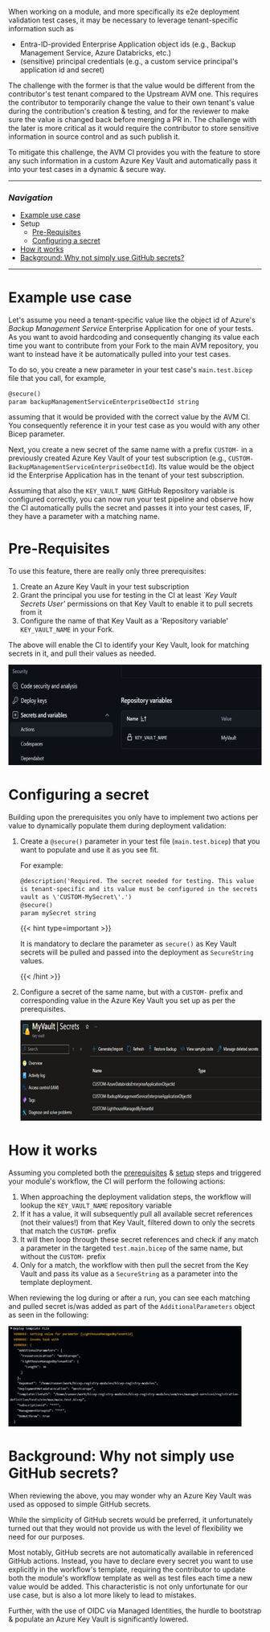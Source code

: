 When working on a module, and more specifically its e2e deployment validation test cases, it may be necessary to leverage tenant-specific information such as
- Entra-ID-provided Enterprise Application object ids (e.g., Backup Management Service, Azure Databricks, etc.)
- (sensitive) principal credentials (e.g., a custom service principal's application id and secret)

The challenge with the former is that the value would be different from the contributor's test tenant compared to the Upstream AVM one. This requires the contributor to temporarily change the value to their own tenant's value during the contribution's creation & testing, and for the reviewer to make sure the value is changed back before merging a PR in.
The challenge with the later is more critical as it would require the contributor to store sensitive information in source control and as such publish it.

To mitigate this challenge, the AVM CI provides you with the feature to store any such information in a custom Azure Key Vault and automatically pass it into your test cases in a dynamic & secure way.

---

### _Navigation_

- [Example use case](#example-use-case)
- Setup
  - [Pre-Requisites](#pre-requisites)
  - [Configuring a secret](#configuring-a-secret)
- [How it works](#how-it-works)
- [Background: Why not simply use GitHub secrets?](#background-why-not-simply-use-github-secrets)

---

# Example use case

Let's assume you need a tenant-specific value like the object id of Azure's _Backup Management Service_ Enterprise Application for one of your tests. As you want to avoid hardcoding and consequently changing its value each time you want to contribute from your Fork to the main AVM repository, you want to instead have it be automatically pulled into your test cases.

To do so, you create a new parameter in your test case's `main.test.bicep` file that you call, for example, 
```bicep
@secure()
param backupManagementServiceEnterpriseObectId string  
```
assuming that it would be provided with the correct value by the AVM CI. You consequently reference it in your test case as you would with any other Bicep parameter.

Next, you create a new secret of the same name with a prefix `CUSTOM-` in a previously created Azure Key Vault of your test subscription (e.g., `CUSTOM-BackupManagementServiceEnterpriseObectId`). Its value would be the object id the Enterprise Application has in the tenant of your test subscription. 

Assuming that also the `KEY_VAULT_NAME` GitHub Repository variable is configured correctly, you can now run your test pipeline and observe how the CI automatically pulls the secret and passes it into your test cases, IF, they have a parameter with a matching name.

# Pre-Requisites

To use this feature, there are really only three prerequisites:
1. Create an Azure Key Vault in your test subscription
1. Grant the principal you use for testing in the CI at least _`Key Vault Secrets User'_ permissions on that Key Vault to enable it to pull secrets from it
1. Configure the name of that Key Vault as a 'Repository variable' `KEY_VAULT_NAME` in your Fork.

The above will enable the CI to identify your Key Vault, look for matching secrets in it, and pull their values as needed.

<img src="../../../../static/img/contribution/secrets/kvltSecret-ghSetting.png" alt="Required GitHub variable" height="200">

# Configuring a secret

Building upon the prerequisites you only have to implement two actions per value to dynamically populate them during deployment validation:
1. Create a `@secure()` parameter in your test file (`main.test.bicep`) that you want to populate and use it as you see fit. 

   For example:
   ```bicep
   @description('Required. The secret needed for testing. This value is tenant-specific and its value must be configured in the secrets vault as \'CUSTOM-MySecret\'.')
   @secure()
   param mySecret string
   ```

   {{< hint type=important >}}
 
   It is mandatory to declare the parameter as `secure()` as Key Vault secrets will be pulled and passed into the deployment as `SecureString` values.
 
   {{< /hint >}}

1. Configure a secret of the same name, but with a `CUSTOM-` prefix and corresponding value in the Azure Key Vault you set up as per the prerequisites.

   <img src="../../../../static/img/contribution/secrets/kvltSecret-exampleSecrets.png" alt="Example secrets in Key Vault" height="200">

# How it works

Assuming you completed both the [prerequisites](#pre-requisites) & [setup](#configuring-a-secret) steps and triggered your module's workflow, the CI will perform the following actions:
1. When approaching the deployment validation steps, the workflow will lookup the `KEY_VAULT_NAME` repository variable
1. If it has a value, it will subsequently pull all available secret references (not their values!) from that Key Vault, filtered down to only the secrets that match the `CUSTOM-` prefix
1. It will then loop through these secret references and check if any match a parameter in the targeted `test.main.bicep` of the same name, but without the `CUSTOM-` prefix
1. Only for a match, the workflow with then pull the secret from the Key Vault and pass its value as a `SecureString` as a parameter into the template deployment.

When reviewing the log during or after a run, you can see each matching and pulled secret is/was added as part of the `AdditionalParameters` object as seen in the following:

<img src="../../../../static/img/contribution/secrets/kvltSecret-pipelineLog.png" alt="Example pipeline log" height="200">

# Background: Why not simply use GitHub secrets?

When reviewing the above, you may wonder why an Azure Key Vault was used as opposed to simple GitHub secrets. 

While the simplicity of GitHub secrets would be preferred, it unfortunately turned out that they would not provide us with the level of flexibility we need for our purposes. 

Most notably, GitHub secrets are not automatically available in referenced GitHub actions. Instead, you have to declare every secret you want to use explicitly in the workflow's template, requiring the contributor to update both the module's workflow template as well as test files each time a new value would be added. 
This characteristic is not only unfortunate for our use case, but is also a lot more likely to lead to mistakes.

Further, with the use of OIDC via Managed Identities, the hurdle to bootstrap & populate an Azure Key Vault is significantly lowered.